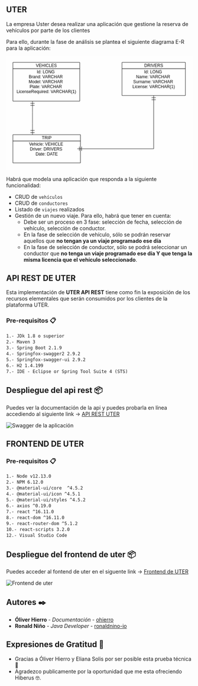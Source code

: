 ## UTER

La empresa Uster desea realizar una aplicación que gestione la reserva de vehículos por parte de los clientes

Para ello, durante la fase de análisis se plantea el siguiente diagrama E-R para la aplicación:

![Diagrama de ER](./USTER.png)

Habrá que modela una aplicación que responda a la siguiente funcionalidad:

- CRUD de `vehículos`
- CRUD de `conductores`
- Listado de `viajes` realizados
- Gestión de un nuevo viaje. Para ello, habrá que tener en cuenta:
    - Debe ser un proceso en 3 fase: selección de fecha, selección de vehículo, selección de conductor.
    - En la fase de selección de vehículo, sólo se podrán reservar aquellos que **no tengan ya un viaje programado ese día**
    - En la fase de selección de conductor, sólo se podrá seleccionar un conductor que **no tenga un viaje programado ese día Y que tenga la misma licencia que el vehículo seleccionado**.
    

## API REST DE UTER 

Esta implementación de **UTER API REST** tiene como fin la exposición de los recursos elementales que serán consumidos por los clientes de la plataforma UTER.


### Pre-requisitos 📋
```
1.- JDk 1.8 o superior
2.- Maven 3
3.- Spring Boot 2.1.9
4.- Springfox-swagger2 2.9.2
5.- Springfox-swagger-ui 2.9.2
6.- H2 1.4.199
7.- IDE - Eclipse or Spring Tool Suite 4 (STS)
```
## Despliegue del api rest 📦

Puedes ver la documentación de la api y puedes probarla en línea accediendo al siguiente link ->
[API REST UTER](http://ec2-34-207-66-81.compute-1.amazonaws.com:8080/swagger-ui.html#)

![Swagger de la aplicación](./swagger.png)

## FRONTEND DE UTER  

### Pre-requisitos 📋

```
1.- Node v12.13.0
2.- NPM 6.12.0
3.- @material-ui/core  ^4.5.2
4.- @material-ui/icon ^4.5.1
5.- @material-ui/styles ^4.5.2
6.- axios ^0.19.0
7.- react ^16.11.0
8.- react-dom ^16.11.0
9.- react-router-dom ^5.1.2
10.- react-scripts 3.2.0
12.- Visual Studio Code
```

## Despliegue del frontend de uter 📦

Puedes acceder al fontend de uter en el siguente link -> [Frontend de UTER](http://ec2-34-207-66-81.compute-1.amazonaws.com)

![Frontend de uter](./front-end.png)

## Autores ✒️

* **Óliver Hierro** - *Documentación* - [ohierro](https://github.com/ohierro)
* **Ronald Niño** - *Java Developer* - [ronaldnino-io](https://github.com/ronaldnino-io)

## Expresiones de Gratitud 🎁

* Gracias a Óliver Hierro y Eliana Solis por ser posible esta prueba técnica 📢
* Agradezco publicamente por la oportunidad que me esta ofreciendo Hiberus 🤓.
